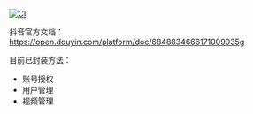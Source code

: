 [![CI](https://github.com/heekei/tiktok-openapi/actions/workflows/main.yml/badge.svg)](https://github.com/heekei/tiktok-openapi/actions/workflows/main.yml)

抖音官方文档：https://open.douyin.com/platform/doc/6848834666171009035g

目前已封装方法：
- 账号授权
- 用户管理
- 视频管理
